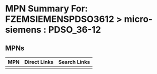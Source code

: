 



# MPN Summary For: FZEMSIEMENSPDSO3612 > micro-siemens : PDSO_36-12

## MPNs
  

|MPN|Direct Links|Search Links|
| :--- | :--- | :--- |
||||
